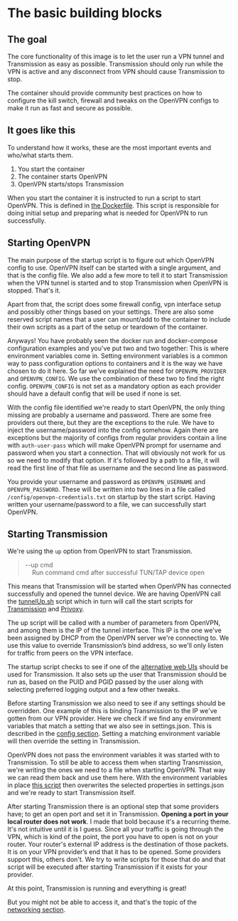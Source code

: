 # The basic building blocks

## The goal

The core functionality of this image is to let the user run a
VPN tunnel and Transmission as easy as possible. Transmission
should only run while the VPN is active and any disconnect
from VPN should cause Transmission to stop.

The container should provide community best practices on how to configure the kill switch, firewall and tweaks on the
OpenVPN configs to make it run as fast and secure as possible.

## It goes like this

To understand how it works, these are the most important events
and who/what starts them.

1. You start the container
2. The container starts OpenVPN
3. OpenVPN starts/stops Transmission

When you start the container it is instructed to run a script
to start OpenVPN. This is defined in [the Dockerfile](https://github.com/haugene/docker-transmission-openvpn/blob/master/Dockerfile).
This script is responsible for doing initial setup and preparing what is needed for OpenVPN to run successfully.

## Starting OpenVPN

The main purpose of the startup script is to figure out which OpenVPN config to use.
OpenVPN itself can be started with a single argument, and that is the config file.
We also add a few more to tell it to start Transmission when the VPN tunnel is
started and to stop Transmission when OpenVPN is stopped. That's it.

Apart from that, the script does some firewall config, vpn interface setup and possibly other
things based on your settings. There are also some reserved script names that a user can mount/add to
the container to include their own scripts as a part of the setup or teardown of the container.

Anyways! You have probably seen the docker run and docker-compose configuration examples
and you've put two and two together: This is where environment variables come in.
Setting environment variables is a common way to pass configuration options to containers
and it is the way we have chosen to do it here.
So far we've explained the need for `OPENVPN_PROVIDER` and `OPENVPN_CONFIG`. We use the
combination of these two to find the right config. `OPENVPN_CONFIG` is not set as a mandatory
option as each provider should have a default config that will be used if none is set.

With the config file identified we're ready to start OpenVPN, the only thing missing are probably
a username and password. There are some free providers out there, but they are the exceptions to the rule.
We have to inject the username/password into the config somehow. Again there are exceptions but the majority
of configs from regular providers contain a line with `auth-user-pass` which will make OpenVPN prompt for username
and password when you start a connection. That will obviously not work for us so we need to modify that option.
If it's followed by a path to a file, it will read the first line of that file as username and the second line as password.

You provide your username and password as `OPENVPN_USERNAME` and `OPENVPN_PASSWORD`. These will be
written into two lines in a file called `/config/openvpn-credentials.txt` on startup by the start script.
Having written your username/password to a file, we can successfully start OpenVPN.

## Starting Transmission

We're using the `up` option from OpenVPN to start Transmission.
> --up cmd<br>
> &nbsp;&nbsp;&nbsp;&nbsp;Run command cmd after successful TUN/TAP device open

This means that Transmission will be started when OpenVPN has connected successfully and opened the tunnel device.
We are having OpenVPN call the [tunnelUp.sh](https://github.com/haugene/docker-transmission-openvpn/blob/master/openvpn/tunnelUp.sh)
script which in turn will call the start scripts for
[Transmission](https://github.com/haugene/docker-transmission-openvpn/blob/master/transmission/start.sh) and 
[Privoxy](https://github.com/haugene/docker-transmission-openvpn/blob/master/privoxy/scripts/start.sh).

The up script will be called with a number of parameters from OpenVPN, and among them is the IP of the tunnel interface.
This IP is the one we've been assigned by DHCP from the OpenVPN server we're connecting to.
We use this value to override Transmission’s bind address, so we'll only listen for traffic from peers on the VPN interface.

The startup script checks to see if one of the [alternative web UIs](config-options.md#alternative_web_uis) should be used for Transmission.
It also sets up the user that Transmission should be run as, based on the PUID and PGID passed by the user
along with selecting preferred logging output and a few other tweaks.

Before starting Transmission we also need to see if any settings should be overridden.
One example of this is binding Transmission to the IP we've gotten from our VPN provider.
Here we check if we find any environment variables that match a setting that we also see in settings.json.
This is described in the [config section](config-options.md#transmission_configuration_options).
Setting a matching environment variable will then override the setting in Transmission.

OpenVPN does not pass the environment variables it was started with to Transmission.
To still be able to access them when starting Transmission, we're writing the ones we need to a file when starting OpenVPN.
That way we can read them back and use them here. With the environment variables in place
[this script](https://github.com/haugene/docker-transmission-openvpn/blob/master/transmission/updateSettings.py) then overwrites
the selected properties in settings.json and we're ready to start Transmission itself.

After starting Transmission there is an optional step that some providers have;
to get an open port and set it in Transmission. **Opening a port in your local router does not work**.
I made that bold because it's a recurring theme. It's not intuitive until it is I guess.
Since all your traffic is going through the VPN, which is kind of the point, the port you have to open is not on your router.
Your router's external IP address is the destination of those packets. It is on your VPN provider’s end that it has to be opened.
Some providers support this, others don't. We try to write scripts for those that do and that script will be executed
after starting Transmission if it exists for your provider.

At this point, Transmission is running and everything is great!

But you might not be able to access it, and that's the topic of the [networking section](vpn-networking.md).

